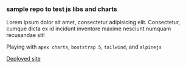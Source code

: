 ### sample repo to test js libs and charts

Lorem ipsum dolor sit amet, consectetur adipisicing elit. Consectetur, cumque dicta ex id incidunt inventore maxime
nesciunt numquam recusandae sit!

Playing with `apex charts`, `bootstrap 5`, `tailwind`, and `alpinejs`

[Deployed site](https://danish981.github.io/sample-html-work/)




